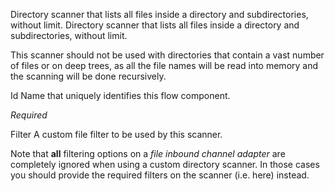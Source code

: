 
Directory scanner that lists all files inside a directory and subdirectories, without limit.
Directory scanner that lists all files inside a directory and subdirectories, without limit.

This scanner should not be used with directories that contain a vast number of files or on deep trees, as all the file names will be read into memory and the scanning will be done recursively.


Id
Name that uniquely identifies this flow component.

<i>Required</i>


Filter
A custom file filter to be used by this scanner.

Note that <b>all</b> filtering options on a <i>file inbound channel adapter</i> are completely ignored when using a custom directory scanner. In those cases you should provide the required filters on the scanner (i.e. here) instead.

